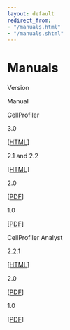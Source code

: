 ```yaml
---
layout: default
redirect_from:
- "/manuals.html"
- "/manuals.shtml"
---
```

Manuals
=======

Version

Manual

CellProfiler

3.0

[[HTML](http://cellprofiler-manual.s3.amazonaws.com/CellProfiler-3.0.0/index.html)]

2.1 and 2.2

[[HTML](http://d1zymp9ayga15t.cloudfront.net/content/Documentation/cp2.1_2.2manual/index.html)]

2.0

[[PDF](http://d1zymp9ayga15t.cloudfront.net/content/Documentation/cp2_manual_9978.pdf)]

1.0

[[PDF](http://d1zymp9ayga15t.cloudfront.net/content/Documentation/cp1_manual_9717.pdf)]

CellProfiler Analyst   

2.2.1

[[HTML](http://cellprofiler.org/cpa/)]

2.0

[[PDF](http://d1zymp9ayga15t.cloudfront.net/content/Documentation/cpa2_manual.pdf)]

1.0

[[PDF](http://d1zymp9ayga15t.cloudfront.net/content/Documentation/cpa1_manual.pdf)]
